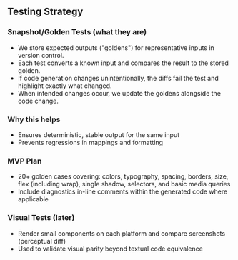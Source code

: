 ## Testing Strategy

### Snapshot/Golden Tests (what they are)
- We store expected outputs ("goldens") for representative inputs in version control.
- Each test converts a known input and compares the result to the stored golden.
- If code generation changes unintentionally, the diffs fail the test and highlight exactly what changed.
- When intended changes occur, we update the goldens alongside the code change.

### Why this helps
- Ensures deterministic, stable output for the same input
- Prevents regressions in mappings and formatting

### MVP Plan
- 20+ golden cases covering: colors, typography, spacing, borders, size, flex (including wrap), single shadow, selectors, and basic media queries
- Include diagnostics in-line comments within the generated code where applicable

### Visual Tests (later)
- Render small components on each platform and compare screenshots (perceptual diff)
- Used to validate visual parity beyond textual code equivalence


